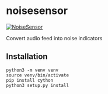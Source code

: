 # noisesensor

[![NoiseSensor](https://github.com/nicolas-f/noisesensor/actions/workflows/build_noisesensor.yml/badge.svg)](https://github.com/nicolas-f/noisesensor/actions/workflows/build_noisesensor.yml)

Convert audio feed into noise indicators

## Installation

```shell
python3 -m venv venv
source venv/bin/activate
pip install cython
python3 setup.py install
```
